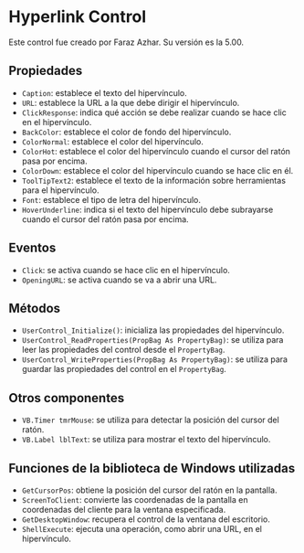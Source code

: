 # Hyperlink Control

Este control fue creado por Faraz Azhar. Su versión es la 5.00.

## Propiedades

- `Caption`: establece el texto del hipervínculo.
- `URL`: establece la URL a la que debe dirigir el hipervínculo.
- `ClickResponse`: indica qué acción se debe realizar cuando se hace clic en el hipervínculo.
- `BackColor`: establece el color de fondo del hipervínculo.
- `ColorNormal`: establece el color del hipervínculo.
- `ColorHot`: establece el color del hipervínculo cuando el cursor del ratón pasa por encima.
- `ColorDown`: establece el color del hipervínculo cuando se hace clic en él.
- `ToolTipText2`: establece el texto de la información sobre herramientas para el hipervínculo.
- `Font`: establece el tipo de letra del hipervínculo.
- `HoverUnderline`: indica si el texto del hipervínculo debe subrayarse cuando el cursor del ratón pasa por encima.

## Eventos

- `Click`: se activa cuando se hace clic en el hipervínculo.
- `OpeningURL`: se activa cuando se va a abrir una URL.

## Métodos

- `UserControl_Initialize()`: inicializa las propiedades del hipervínculo.
- `UserControl_ReadProperties(PropBag As PropertyBag)`: se utiliza para leer las propiedades del control desde el `PropertyBag`.
- `UserControl_WriteProperties(PropBag As PropertyBag)`: se utiliza para guardar las propiedades del control en el `PropertyBag`.

## Otros componentes

- `VB.Timer tmrMouse`: se utiliza para detectar la posición del cursor del ratón.
- `VB.Label lblText`: se utiliza para mostrar el texto del hipervínculo.

## Funciones de la biblioteca de Windows utilizadas

- `GetCursorPos`: obtiene la posición del cursor del ratón en la pantalla.
- `ScreenToClient`: convierte las coordenadas de la pantalla en coordenadas del cliente para la ventana especificada.
- `GetDesktopWindow`: recupera el control de la ventana del escritorio.
- `ShellExecute`: ejecuta una operación, como abrir una URL, en el hipervínculo.